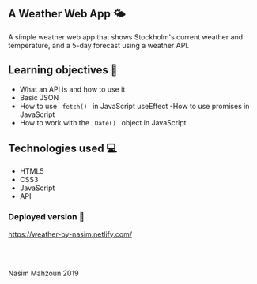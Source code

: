 ## A Weather Web App 🌤

A simple weather web app that shows Stockholm's current weather and temperature, and a 5-day forecast using a weather API. 

## Learning objectives 🧠

- What an API is and how to use it
- Basic JSON
- How to use  <code> fetch() </code> in JavaScript useEffect 
-How to use promises in JavaScript
- How to work with the <code> Date() </code> object in JavaScript

## Technologies used 💻

- HTML5
- CSS3
- JavaScript 
- API


### Deployed version 🎯


https://weather-by-nasim.netlify.com/

<br>
<br>

<p> Nasim Mahzoun 2019 </p>

